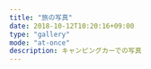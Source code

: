 ```yaml
---
title: "旅の写真"
date: 2018-10-12T10:20:16+09:00
type: "gallery"
mode: "at-once"
description: キャンピングカーでの写真
---
```

